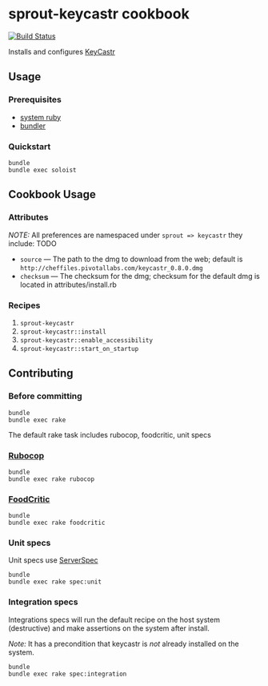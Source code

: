 # sprout-keycastr cookbook

[![Build Status](https://travis-ci.org/pivotal-sprout/sprout-keycastr.png?branch=master)](https://travis-ci.org/pivotal-sprout/sprout-keycastr)

Installs and configures [KeyCastr](https://github.com/sdeken/keycast)

## Usage

### Prerequisites

- [system ruby](.ruby-version)
- [bundler](http://bundler.io/)

### Quickstart

```
bundle
bundle exec soloist
```

## Cookbook Usage

### Attributes

*NOTE:* All preferences are namespaced under `sprout => keycastr` they include:
TODO
* `source` &mdash; The path to the dmg to download from the web; default is `http://cheffiles.pivotallabs.com/keycastr_0.8.0.dmg`
* `checksum` &mdash; The checksum for the dmg; checksum for the default dmg is located in attributes/install.rb

### Recipes

1. `sprout-keycastr`
1. `sprout-keycastr::install`
1. `sprout-keycastr::enable_accessibility`
1. `sprout-keycastr::start_on_startup`

## Contributing

### Before committing

```
bundle
bundle exec rake
```

The default rake task includes rubocop, foodcritic, unit specs

### [Rubocop](https://github.com/bbatsov/rubocop)

```
bundle
bundle exec rake rubocop
```

### [FoodCritic](http://acrmp.github.io/foodcritic/)

```
bundle
bundle exec rake foodcritic
```

### Unit specs

Unit specs use [ServerSpec](http://serverspec.org/)

```
bundle
bundle exec rake spec:unit
```

### Integration specs

Integrations specs will run the default recipe on the host system (destructive) and make assertions on the system after 
install.

*Note:* It has a precondition that keycastr is _not_ already installed on the system.

```
bundle
bundle exec rake spec:integration
```
